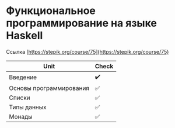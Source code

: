 # Функциональное программирование на языке Haskell
Ссылка [https://stepik.org/course/75](https://stepik.org/course/75)

Unit                     | Check
------------------------ | -----
 Введение                | :heavy_check_mark:
 Основы программирования | :white_check_mark:
 Списки                  | :white_check_mark:
 Типы данных             | :white_check_mark:
 Монады                  | :white_check_mark:
